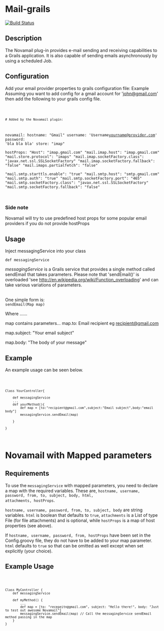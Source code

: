 Mail-grails
========

[![Build Status](https://travis-ci.org/Novadge/mail-grails.svg?branch=master)](https://travis-ci.org/Novadge/mail-grails)
<h2>Description</h2>

The Novamail plug-in provides e-mail sending and receiving capabilities to a Grails application. It is also capable of sending emails asynchronously by using a scheduled Job.

<h2>Configuration</h2>

Add your email provider properties to grails configuration file: Example
Assuming you want to add config for a gmail account for 'john@gmail.com' then add the following to your grails config file.

<code>

    # Added by the Novamail plugin:
novamail:
    hostname: "Gmail"
    username: 'Username<yourname@provider.com>'
    password: 'bla bla bla'
    store: "imap"    
    hostProps:
        "Host": "imap.gmail.com"
        "mail.imap.host": "imap.gmail.com"
        "mail.store.protocol": "imaps"
        "mail.imap.socketFactory.class": "javax.net.ssl.SSLSocketFactory"
        "mail.imap.socketFactory.fallback": "false"
        "mail.imaps.partialfetch": "false"        
        "mail.smtp.starttls.enable": "true"
        "mail.smtp.host": "smtp.gmail.com"
        "mail.smtp.auth": "true"
        "mail.smtp.socketFactory.port": "465"
        "mail.smtp.socketFactory.class": "javax.net.ssl.SSLSocketFactory"
        "mail.smtp.socketFactory.fallback": "false"


</code>

<h3>Side note </h3>
Novamail will try to use predefined host props for some popular email providers if you do not provide hostProps

<h2>Usage</h2>

Inject messagingService into your class

<code>def messagingService</code>

<em>messagingService</em> is a Grails service that provides a single method called sendEmail that takes parameters.
Please note that 'sendEmail()' is overloaded 'see http://en.wikipedia.org/wiki/Function_overloading' and can take various variations of parameters. 

<br/>
One simple form is:
<code>
sendEmail(Map map)
</code>

Where ......

map contains parameters...
map.to: Email recipient eg recipient@gmail.com

map.subject: "Your email subject"

map.body: "The body of your message"

<h2>Example</h2>

An example usage can be seen below.

<code>

    Class YourController{
     
        def messagingService
        ...
        def yourMethod(){
            def map = [to:"recipient@gmail.com",subject:"Email subject",body:"email body"]
            messagingService.sendEmail(map)
        
        }
    
    }

</code>


Novamail with Mapped parameters
==============================

<h2>Requirements</h2>

To use the <code>messagingService</code> with mapped parameters, you need to declare a 
map with the required variables. These are, <code>hostname, username, password, 
from, to, subject, body, html, attachments, hostProps</code>.
<br />
 
<code>hostname, username, password, from, to, subject, body</code> are string variables. 
<code>html</code> is boolean that defaults to <code>true</code>, 
<code>attachments</code> is a List of type File (for file attachments) and is optional, 
while <code>hostProps</code> is a map of host properties (see above). <br />

If <code>hostname, username, password, from, hostProps</code> have been set in the 
Config.groovy file, they do not have to be added to your map parameter. 
<code>html</code> defaults to <code>true</code> so that can be 
omitted as well except when set explicitly (your choice). <br />

<h2>Example Usage</h2>

<code>
    
    Class MyController {
        def messagingService
        
        def myMethod() {
            ...
            def map = [to: "recepeitn@gmail.com", subject: "Hello there!", body: "Just to test out awesome Novamail"]
            messagingService.sendEmail(map) // Call the messagingService sendEmail method passing in the map
        }
    }
    
</code>